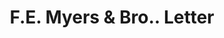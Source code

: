 ---
doi: 10.7916/D84J1S6C
date_other: '1919'
date_other_textual: '1919'
form: correspondence
genre:
- Letters (correspondence)
name:
- F.E. Myers & Bro.
object_in_context_url: https://biggert.cul.columbia.edu/items/view/ave_biggert_01238
subject_hierarchical_geographic:
- Ashland, Ohio, United States
subject_name:
- F.E. Myers & Bro.
title: F.E. Myers & Bro.. Letter
sort_title: F.E. Myers & Bro.. Letter
call_number: ave_biggert_01238
coordinates:
- 40.86694444444444,-82.31527777777778
pid: ave_biggert_01238
identifiers: ave_biggert_01238
thumbnail: https://derivativo-2.library.columbia.edu/iiif/2/ldpd:343288/full/!256,256/0/native.jpg
permalink: /biggert/ave_biggert_01238/
layout: iiif-image-page
---
